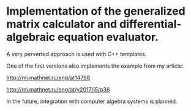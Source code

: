 # Implementation of the generalized matrix calculator and differential-algebraic equation evaluator.

A very perverted approach is used with C++ templates.

One of the first versions also implements the example from my article:

http://mi.mathnet.ru/eng/at14798

http://mi.mathnet.ru/eng/at/y2017/i5/p36

In the future, integration with computer algebra systems is planned.
